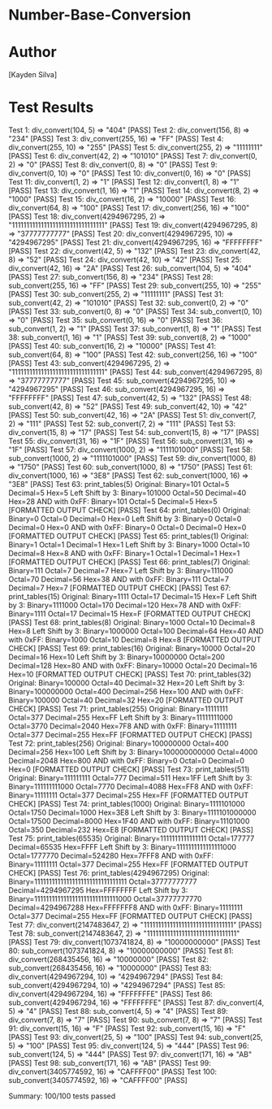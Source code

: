 # Number-Base-Conversion

# Author
[Kayden Silva]

# Test Results
Test 1: div_convert(104, 5) => "404" [PASS]
Test 2: div_convert(156, 8) => "234" [PASS]
Test 3: div_convert(255, 16) => "FF" [PASS]
Test 4: div_convert(255, 10) => "255" [PASS]
Test 5: div_convert(255, 2) => "11111111" [PASS]
Test 6: div_convert(42, 2) => "101010" [PASS]
Test 7: div_convert(0, 2) => "0" [PASS]
Test 8: div_convert(0, 8) => "0" [PASS]
Test 9: div_convert(0, 10) => "0" [PASS]
Test 10: div_convert(0, 16) => "0" [PASS]
Test 11: div_convert(1, 2) => "1" [PASS]
Test 12: div_convert(1, 8) => "1" [PASS]
Test 13: div_convert(1, 16) => "1" [PASS]
Test 14: div_convert(8, 2) => "1000" [PASS]
Test 15: div_convert(16, 2) => "10000" [PASS]
Test 16: div_convert(64, 8) => "100" [PASS]
Test 17: div_convert(256, 16) => "100" [PASS]
Test 18: div_convert(4294967295, 2) => "11111111111111111111111111111111" [PASS]
Test 19: div_convert(4294967295, 8) => "37777777777" [PASS]
Test 20: div_convert(4294967295, 10) => "4294967295" [PASS]
Test 21: div_convert(4294967295, 16) => "FFFFFFFF" [PASS]
Test 22: div_convert(42, 5) => "132" [PASS]
Test 23: div_convert(42, 8) => "52" [PASS]
Test 24: div_convert(42, 10) => "42" [PASS]
Test 25: div_convert(42, 16) => "2A" [PASS]
Test 26: sub_convert(104, 5) => "404" [PASS]
Test 27: sub_convert(156, 8) => "234" [PASS]
Test 28: sub_convert(255, 16) => "FF" [PASS]
Test 29: sub_convert(255, 10) => "255" [PASS]
Test 30: sub_convert(255, 2) => "11111111" [PASS]
Test 31: sub_convert(42, 2) => "101010" [PASS]
Test 32: sub_convert(0, 2) => "0" [PASS]
Test 33: sub_convert(0, 8) => "0" [PASS]
Test 34: sub_convert(0, 10) => "0" [PASS]
Test 35: sub_convert(0, 16) => "0" [PASS]
Test 36: sub_convert(1, 2) => "1" [PASS]
Test 37: sub_convert(1, 8) => "1" [PASS]
Test 38: sub_convert(1, 16) => "1" [PASS]
Test 39: sub_convert(8, 2) => "1000" [PASS]
Test 40: sub_convert(16, 2) => "10000" [PASS]
Test 41: sub_convert(64, 8) => "100" [PASS]
Test 42: sub_convert(256, 16) => "100" [PASS]
Test 43: sub_convert(4294967295, 2) => "11111111111111111111111111111111" [PASS]
Test 44: sub_convert(4294967295, 8) => "37777777777" [PASS]
Test 45: sub_convert(4294967295, 10) => "4294967295" [PASS]
Test 46: sub_convert(4294967295, 16) => "FFFFFFFF" [PASS]
Test 47: sub_convert(42, 5) => "132" [PASS]
Test 48: sub_convert(42, 8) => "52" [PASS]
Test 49: sub_convert(42, 10) => "42" [PASS]
Test 50: sub_convert(42, 16) => "2A" [PASS]
Test 51: div_convert(7, 2) => "111" [PASS]
Test 52: sub_convert(7, 2) => "111" [PASS]
Test 53: div_convert(15, 8) => "17" [PASS]
Test 54: sub_convert(15, 8) => "17" [PASS]
Test 55: div_convert(31, 16) => "1F" [PASS]
Test 56: sub_convert(31, 16) => "1F" [PASS]
Test 57: div_convert(1000, 2) => "1111101000" [PASS]
Test 58: sub_convert(1000, 2) => "1111101000" [PASS]
Test 59: div_convert(1000, 8) => "1750" [PASS]
Test 60: sub_convert(1000, 8) => "1750" [PASS]
Test 61: div_convert(1000, 16) => "3E8" [PASS]
Test 62: sub_convert(1000, 16) => "3E8" [PASS]
Test 63: print_tables(5)
Original: Binary=101 Octal=5 Decimal=5 Hex=5
Left Shift by 3: Binary=101000 Octal=50 Decimal=40 Hex=28
AND with 0xFF: Binary=101 Octal=5 Decimal=5 Hex=5
[FORMATTED OUTPUT CHECK] [PASS]
Test 64: print_tables(0)
Original: Binary=0 Octal=0 Decimal=0 Hex=0
Left Shift by 3: Binary=0 Octal=0 Decimal=0 Hex=0
AND with 0xFF: Binary=0 Octal=0 Decimal=0 Hex=0
[FORMATTED OUTPUT CHECK] [PASS]
Test 65: print_tables(1)
Original: Binary=1 Octal=1 Decimal=1 Hex=1
Left Shift by 3: Binary=1000 Octal=10 Decimal=8 Hex=8
AND with 0xFF: Binary=1 Octal=1 Decimal=1 Hex=1
[FORMATTED OUTPUT CHECK] [PASS]
Test 66: print_tables(7)
Original: Binary=111 Octal=7 Decimal=7 Hex=7
Left Shift by 3: Binary=111000 Octal=70 Decimal=56 Hex=38
AND with 0xFF: Binary=111 Octal=7 Decimal=7 Hex=7
[FORMATTED OUTPUT CHECK] [PASS]
Test 67: print_tables(15)
Original: Binary=1111 Octal=17 Decimal=15 Hex=F
Left Shift by 3: Binary=1111000 Octal=170 Decimal=120 Hex=78
AND with 0xFF: Binary=1111 Octal=17 Decimal=15 Hex=F
[FORMATTED OUTPUT CHECK] [PASS]
Test 68: print_tables(8)
Original: Binary=1000 Octal=10 Decimal=8 Hex=8
Left Shift by 3: Binary=1000000 Octal=100 Decimal=64 Hex=40
AND with 0xFF: Binary=1000 Octal=10 Decimal=8 Hex=8
[FORMATTED OUTPUT CHECK] [PASS]
Test 69: print_tables(16)
Original: Binary=10000 Octal=20 Decimal=16 Hex=10
Left Shift by 3: Binary=10000000 Octal=200 Decimal=128 Hex=80
AND with 0xFF: Binary=10000 Octal=20 Decimal=16 Hex=10
[FORMATTED OUTPUT CHECK] [PASS]
Test 70: print_tables(32)
Original: Binary=100000 Octal=40 Decimal=32 Hex=20
Left Shift by 3: Binary=100000000 Octal=400 Decimal=256 Hex=100
AND with 0xFF: Binary=100000 Octal=40 Decimal=32 Hex=20
[FORMATTED OUTPUT CHECK] [PASS]
Test 71: print_tables(255)
Original: Binary=11111111 Octal=377 Decimal=255 Hex=FF
Left Shift by 3: Binary=11111111000 Octal=3770 Decimal=2040 Hex=7F8
AND with 0xFF: Binary=11111111 Octal=377 Decimal=255 Hex=FF
[FORMATTED OUTPUT CHECK] [PASS]
Test 72: print_tables(256)
Original: Binary=100000000 Octal=400 Decimal=256 Hex=100
Left Shift by 3: Binary=100000000000 Octal=4000 Decimal=2048 Hex=800
AND with 0xFF: Binary=0 Octal=0 Decimal=0 Hex=0
[FORMATTED OUTPUT CHECK] [PASS]
Test 73: print_tables(511)
Original: Binary=111111111 Octal=777 Decimal=511 Hex=1FF
Left Shift by 3: Binary=111111111000 Octal=7770 Decimal=4088 Hex=FF8
AND with 0xFF: Binary=11111111 Octal=377 Decimal=255 Hex=FF
[FORMATTED OUTPUT CHECK] [PASS]
Test 74: print_tables(1000)
Original: Binary=1111101000 Octal=1750 Decimal=1000 Hex=3E8
Left Shift by 3: Binary=1111101000000 Octal=17500 Decimal=8000 Hex=1F40
AND with 0xFF: Binary=11101000 Octal=350 Decimal=232 Hex=E8
[FORMATTED OUTPUT CHECK] [PASS]
Test 75: print_tables(65535)
Original: Binary=1111111111111111 Octal=177777 Decimal=65535 Hex=FFFF
Left Shift by 3: Binary=1111111111111111000 Octal=1777770 Decimal=524280 Hex=7FFF8
AND with 0xFF: Binary=11111111 Octal=377 Decimal=255 Hex=FF
[FORMATTED OUTPUT CHECK] [PASS]
Test 76: print_tables(4294967295)
Original: Binary=11111111111111111111111111111111 Octal=37777777777 Decimal=4294967295 Hex=FFFFFFFF
Left Shift by 3: Binary=11111111111111111111111111111000 Octal=37777777770 Decimal=4294967288 Hex=FFFFFFF8
AND with 0xFF: Binary=11111111 Octal=377 Decimal=255 Hex=FF
[FORMATTED OUTPUT CHECK] [PASS]
Test 77: div_convert(2147483647, 2) => "1111111111111111111111111111111" [PASS]
Test 78: sub_convert(2147483647, 2) => "1111111111111111111111111111111" [PASS]
Test 79: div_convert(1073741824, 8) => "10000000000" [PASS]
Test 80: sub_convert(1073741824, 8) => "10000000000" [PASS]
Test 81: div_convert(268435456, 16) => "10000000" [PASS]
Test 82: sub_convert(268435456, 16) => "10000000" [PASS]
Test 83: div_convert(4294967294, 10) => "4294967294" [PASS]
Test 84: sub_convert(4294967294, 10) => "4294967294" [PASS]
Test 85: div_convert(4294967294, 16) => "FFFFFFFE" [PASS]
Test 86: sub_convert(4294967294, 16) => "FFFFFFFE" [PASS]
Test 87: div_convert(4, 5) => "4" [PASS]
Test 88: sub_convert(4, 5) => "4" [PASS]
Test 89: div_convert(7, 8) => "7" [PASS]
Test 90: sub_convert(7, 8) => "7" [PASS]
Test 91: div_convert(15, 16) => "F" [PASS]
Test 92: sub_convert(15, 16) => "F" [PASS]
Test 93: div_convert(25, 5) => "100" [PASS]
Test 94: sub_convert(25, 5) => "100" [PASS]
Test 95: div_convert(124, 5) => "444" [PASS]
Test 96: sub_convert(124, 5) => "444" [PASS]
Test 97: div_convert(171, 16) => "AB" [PASS]
Test 98: sub_convert(171, 16) => "AB" [PASS]
Test 99: div_convert(3405774592, 16) => "CAFFFF00" [PASS]
Test 100: sub_convert(3405774592, 16) => "CAFFFF00" [PASS]

Summary: 100/100 tests passed
